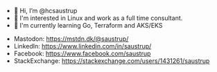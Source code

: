 - 👋 Hi, I’m @hcsaustrup
- 👀 I'm interested in Linux and work as a full time consultant.
- 🌱 I'm currently learning Go, Terraform and AKS/EKS

* Mastodon: https://mstdn.dk/@saustrup/
* LinkedIn: https://www.linkedin.com/in/saustrup/
* Facebook: https://www.facebook.com/saustrup
* StackExchange: https://stackexchange.com/users/1431261/saustrup

<!---
hcsaustrup/hcsaustrup is a ✨ special ✨ repository because its `README.md` (this file) appears on your GitHub profile.
You can click the Preview link to take a look at your changes.
--->

